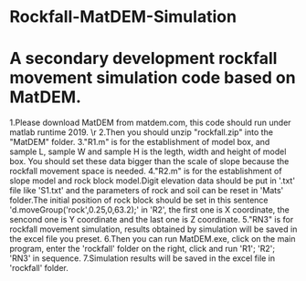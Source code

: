 # Rockfall-MatDEM-Simulation
# A secondary development rockfall movement simulation code based on MatDEM.
1.Please download MatDEM from matdem.com, this code should run under matlab runtime 2019.
\r 2.Then you should unzip "rockfall.zip" into the "MatDEM" folder.
3."R1.m" is for the establishment of model box, and sample L, sample W and sample H is the legth, width and height of model box. You should set these data bigger than the scale of slope because the rockfall movement space is needed.
4."R2.m" is for the establishment of  slope model and rock block model.Digit elevation data should be put in '.txt' file like 'S1.txt' and the parameters of rock and soil can be reset in 'Mats' folder.The initial position of rock block should be set in this sentence 'd.moveGroup('rock',0.25,0,63.2);' in 'R2', the first one is X coordinate, the sencond one is Y coordinate and the last one is Z coordinate.
5."RN3" is for rockfall movement simulation, results obtained by simulation will be saved in the excel file you preset.
6.Then you can run MatDEM.exe, click on the main program, enter the 'rockfall' folder on the right, click and run 'R1';  'R2'; 'RN3' in sequence. 
7.Simulation results will be saved in the excel file in 'rockfall' folder.
